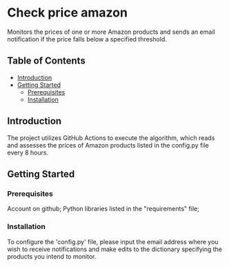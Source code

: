 # Check price amazon

Monitors the prices of one or more Amazon products and sends an email notification if the price falls below a specified threshold.
## Table of Contents

- [Introduction](#introduction)
- [Getting Started](#getting-started)
  - [Prerequisites](#prerequisites)
  - [Installation](#installation)

## Introduction

The project utilizes GitHub Actions to execute the algorithm, which reads and assesses the prices of Amazon products listed in the config.py file every 8 hours.

## Getting Started

### Prerequisites

Account on github;
Python libraries listed in the "requirements" file;

### Installation

To configure the 'config.py' file, please input the email address where you wish to receive notifications and make edits to the dictionary specifying the products you intend to monitor.
